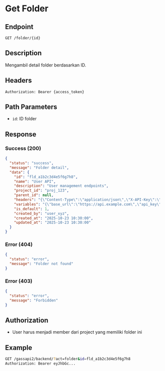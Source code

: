 # Get Folder

## Endpoint
`GET /folder/{id}`

## Description
Mengambil detail folder berdasarkan ID.

## Headers
```
Authorization: Bearer {access_token}
```

## Path Parameters
- `id`: ID folder

## Response
### Success (200)
```json
{
  "status": "success",
  "message": "Folder detail",
  "data": {
    "id": "fld_a1b2c3d4e5f6g7h8",
    "name": "User API",
    "description": "User management endpoints",
    "project_id": "proj_123",
    "parent_id": null,
    "headers": "{\"Content-Type\":\"application/json\",\"X-API-Key\":\"{{api_key}}\"}",
    "variables": "{\"base_url\":\"https://api.example.com\",\"api_key\":\"secret123\"}",
    "is_default": 1,
    "created_by": "user_xyz",
    "created_at": "2025-10-23 10:30:00",
    "updated_at": "2025-10-23 10:30:00"
  }
}
```

### Error (404)
```json
{
  "status": "error",
  "message": "Folder not found"
}
```

### Error (403)
```json
{
  "status": "error",
  "message": "Forbidden"
}
```

## Authorization
- User harus menjadi member dari project yang memiliki folder ini

## Example
```bash
GET /gassapi2/backend/?act=folder&id=fld_a1b2c3d4e5f6g7h8
Authorization: Bearer eyJhbGc...
```
